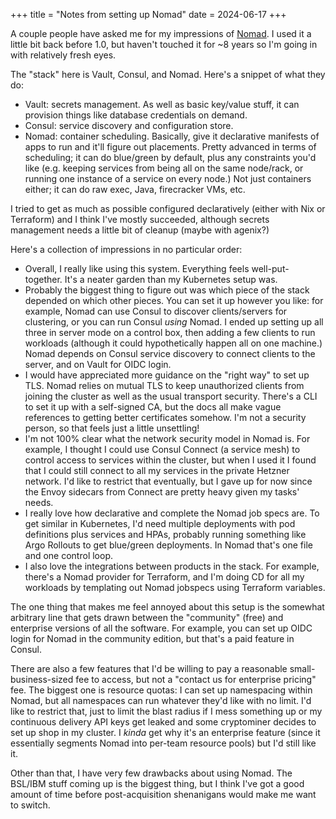 +++
title = "Notes from setting up Nomad"
date = 2024-06-17
+++

A couple people have asked me for my impressions of [Nomad](https://nomadproject.io). I used it a little bit back before 1.0, but haven't touched it for ~8 years so I'm going in with relatively fresh eyes.

The "stack" here is Vault, Consul, and Nomad. Here's a snippet of what they do:

<!-- more -->

- Vault: secrets management. As well as basic key/value stuff, it can provision things like database credentials on demand.
- Consul: service discovery and configuration store.
- Nomad: container scheduling. Basically, give it declarative manifests of apps to run and it'll figure out placements. Pretty advanced in terms of scheduling; it can do blue/green by default, plus any constraints you'd like (e.g. keeping services from being all on the same node/rack, or running one instance of a service on every node.) Not just containers either; it can do raw exec, Java, firecracker VMs, etc.

I tried to get as much as possible configured declaratively (either with Nix or Terraform) and I think I've mostly succeeded, although secrets management needs a little bit of cleanup (maybe with agenix?)

Here's a collection of impressions in no particular order:

- Overall, I really like using this system. Everything feels well-put-together. It's a neater garden than my Kubernetes setup was.
- Probably the biggest thing to figure out was which piece of the stack depended on which other pieces. You can set it up however you like: for example, Nomad can use Consul to discover clients/servers for clustering, or you can run Consul *using* Nomad. I ended up setting up all three in server mode on a control box, then adding a few clients to run workloads (although it could hypothetically happen all on one machine.) Nomad depends on Consul service discovery to connect clients to the server, and on Vault for OIDC login.
- I would have appreciated more guidance on the "right way" to set up TLS. Nomad relies on mutual TLS to keep unauthorized clients from joining the cluster as well as the usual transport security. There's a CLI to set it up with a self-signed CA, but the docs all make vague references to getting better certificates somehow. I'm not a security person, so that feels just a little unsettling!
- I'm not 100% clear what the network security model in Nomad is. For example, I thought I could use Consul Connect (a service mesh) to control access to services within the cluster, but when I used it I found that I could still connect to all my services in the private Hetzner network. I'd like to restrict that eventually, but I gave up for now since the Envoy sidecars from Connect are pretty heavy given my tasks' needs.
- I really love how declarative and complete the Nomad job specs are. To get similar in Kubernetes, I'd need multiple deployments with pod definitions plus services and HPAs, probably running something like Argo Rollouts to get blue/green deployments. In Nomad that's one file and one control loop.
- I also love the integrations between products in the stack. For example, there's a Nomad provider for Terraform, and I'm doing CD for all my workloads by templating out Nomad jobspecs using Terraform variables.

The one thing that makes me feel annoyed about this setup is the somewhat arbitrary line that gets drawn between the "community" (free) and enterprise versions of all the software. For example, you can set up OIDC login for Nomad in the community edition, but that's a paid feature in Consul.

There are also a few features that I'd be willing to pay a reasonable small-business-sized fee to access, but not a "contact us for enterprise pricing" fee. The biggest one is resource quotas: I can set up namespacing within Nomad, but all namespaces can run whatever they'd like with no limit. I'd like to restrict that, just to limit the blast radius if I mess something up or my continuous delivery API keys get leaked and some cryptominer decides to set up shop in my cluster. I *kinda* get why it's an enterprise feature (since it essentially segments Nomad into per-team resource pools) but I'd still like it.

Other than that, I have very few drawbacks about using Nomad. The BSL/IBM stuff coming up is the biggest thing, but I think I've got a good amount of time before post-acquisition shenanigans would make me want to switch.
